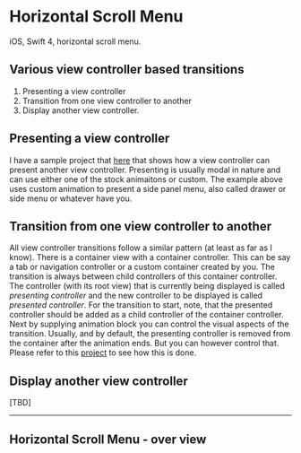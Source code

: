# Horizontal Scroll Menu
iOS, Swift 4, horizontal scroll menu.

## Various view controller based transitions

1. Presenting a view controller
2. Transition from one view controller to another
3. Display another view controller. 

## Presenting a view controller
I have a sample project that [here](https://github.com/equitronix/sidemenu) that shows how a view controller can present another view controller. Presenting is usually modal in nature and can use either one of the stock animaitons or custom. The example above uses custom animation to present a side panel menu, also called drawer or side menu or whatever have you.  

## Transition from one view controller to another
All view controller transitions follow a similar pattern (at least as far as I know). There is a container view with a container controller. This can be say a tab or navigation controller or a custom container created by you. The transition is always between child controllers of this container controller. The controller (with its root view) that is currently being displayed is called _presenting controller_ and the new controller to be displayed is called _presented controller_. For the transition to start, note, that the presented controller should be added as a child controller of the container controller. Next by supplying animation block you can control the visual aspects of the transition. Usually, and by default, the presenting controller is removed from the container after the animation ends. But you can however control that. Please refer to this [project](https://github.com/equitronix/sidemenu) to see how this is done.  


## Display another view controller 
[TBD]  

---
## Horizontal Scroll Menu - over view





